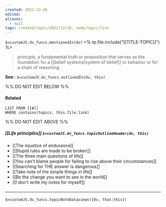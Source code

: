 ```yaml
---
created: 2021-12-26 
edited: 
aliases:
  - null
tags: created/topic/2021/12/26, node/topic/list
---
```

`$=customJS.dv_funcs.mentionedIn(dv)`
<% tp.file.include("[[TITLE-TOPIC]]") %>


> principle, a fundamental truth or proposition that serves as the foundation for a [[belief systems|system of belief]] or behavior or for a chain of reasoning.

**See**:: 
*`$=customJS.dv_funcs.outlinedIn(dv, this)`*

%% DO NOT EDIT BELOW %%
#### Related 
```dataview
LIST FROM [[#]]
WHERE contains(topics, this.file.link)
```
%% DO NOT EDIT ABOVE %%
##### [[Life principles]] `$=customJS.dv_funcs.topicOutlineHeader(dv, this)`

- [[The injustice of endurance]]
- [[Stupid rules are made to be broken]]
- [[The three main questions of life]]
- [[You can't blame people for failing to rise above their circumstances]]
- [[Searching for THE answer is dangerous]]
- [[Take note of the simple things in life]]
- [[Be the change you want to see in the world]]
- [[I don't write my notes for myself]]

### <hr class="dataviews"/>

`$=customJS.dv_funcs.topicNoteDataviews({dv, that:this})`
